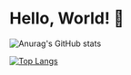 # Hello, World! 👋

![Anurag's GitHub stats](https://github-readme-stats.vercel.app/api?username=TheConsoleLog&count_private=true&theme=dracula&show_icons=true)

[![Top Langs](https://github-readme-stats.vercel.app/api/top-langs/?username=TheConsoleLog&langs_count=8&theme=tokyonight&count_private=true)](https://github.com/anuraghazra/github-readme-stats)
